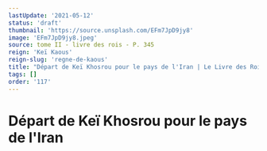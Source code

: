```yaml
---
lastUpdate: '2021-05-12'
status: 'draft'
thumbnail: 'https://source.unsplash.com/EFm7JpD9jy8'
image: 'EFm7JpD9jy8.jpeg'
source: tome II - livre des rois - P. 345
reign: 'Keï Kaous'
reign-slug: 'regne-de-kaous'
title: "Départ de Keï Khosrou pour le pays de l'Iran | Le Livre des Rois | Shâhnâmeh"
tags: []
order: '117'
---
```


# Départ de Keï Khosrou pour le pays de l'Iran 
